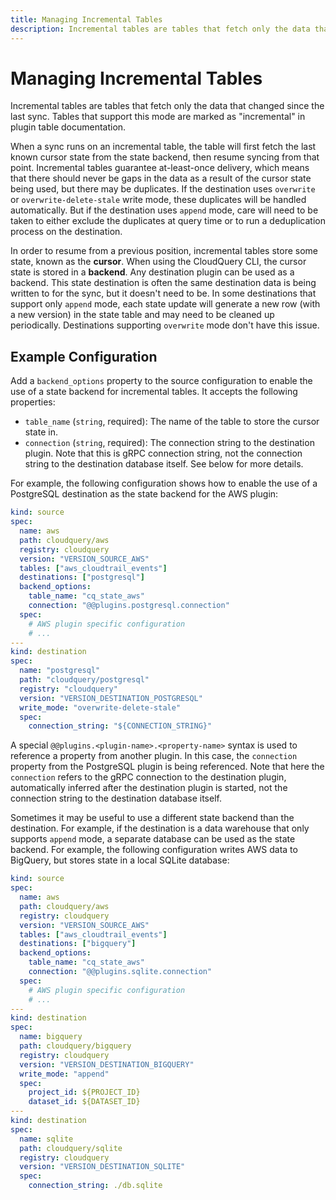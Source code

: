```yaml
---
title: Managing Incremental Tables
description: Incremental tables are tables that fetch only the data that changed since the last sync. Tables that support this mode are marked as "incremental" in plugin table documentation.
---
```


# Managing Incremental Tables

Incremental tables are tables that fetch only the data that changed since the last sync. Tables that support this mode are marked as "incremental" in plugin table documentation.

When a sync runs on an incremental table, the table will first fetch the last known cursor state from the state backend, then resume syncing from that point. Incremental tables guarantee at-least-once delivery, which means that there should never be gaps in the data as a result of the cursor state being used, but there may be duplicates. If the destination uses `overwrite` or `overwrite-delete-stale` write mode, these duplicates will be handled automatically. But if the destination uses `append` mode, care will need to be taken to either exclude the duplicates at query time or to run a deduplication process on the destination. 

In order to resume from a previous position, incremental tables store some state, known as the **cursor**. When using the CloudQuery CLI, the cursor state is stored in a **backend**. Any destination plugin can be used as a backend. This state destination is often the same destination data is being written to for the sync, but it doesn't need to be. In some destinations that support only `append` mode, each state update will generate a new row (with a new version) in the state table and may need to be cleaned up periodically. Destinations supporting `overwrite` mode don't have this issue.

## Example Configuration

Add a `backend_options` property to the source configuration to enable the use of a state backend for incremental tables. It accepts the following properties:

 - `table_name` (`string`, required): The name of the table to store the cursor state in.
 - `connection` (`string`, required): The connection string to the destination plugin. Note that this is gRPC connection string, not the connection string to the destination database itself. See below for more details.

For example, the following configuration shows how to enable the use of a PostgreSQL destination as the state backend for the AWS plugin:  

```yaml
kind: source
spec:
  name: aws
  path: cloudquery/aws
  registry: cloudquery
  version: "VERSION_SOURCE_AWS"
  tables: ["aws_cloudtrail_events"]
  destinations: ["postgresql"]
  backend_options:
    table_name: "cq_state_aws"
    connection: "@@plugins.postgresql.connection"
  spec:
    # AWS plugin specific configuration
    # ...
---
kind: destination
spec:
  name: "postgresql"
  path: "cloudquery/postgresql"
  registry: "cloudquery"
  version: "VERSION_DESTINATION_POSTGRESQL"
  write_mode: "overwrite-delete-stale"
  spec:
    connection_string: "${CONNECTION_STRING}"
```

A special `@@plugins.<plugin-name>.<property-name>` syntax is used to reference a property from another plugin. In this case, the `connection` property from the PostgreSQL plugin is being referenced. Note that here the `connection` refers to the gRPC connection to the destination plugin, automatically inferred after the destination plugin is started, not the connection string to the destination database itself.

Sometimes it may be useful to use a different state backend than the destination. For example, if the destination is a data warehouse that only supports `append` mode, a separate database can be used as the state backend. For example, the following configuration writes AWS data to BigQuery, but stores state in a local SQLite database:

```yaml
kind: source
spec:
  name: aws
  path: cloudquery/aws
  registry: cloudquery
  version: "VERSION_SOURCE_AWS"
  tables: ["aws_cloudtrail_events"]
  destinations: ["bigquery"]
  backend_options:
    table_name: "cq_state_aws"
    connection: "@@plugins.sqlite.connection"
  spec:
    # AWS plugin specific configuration
    # ...
---
kind: destination
spec:
  name: bigquery
  path: cloudquery/bigquery
  registry: cloudquery
  version: "VERSION_DESTINATION_BIGQUERY"
  write_mode: "append"
  spec:
    project_id: ${PROJECT_ID}
    dataset_id: ${DATASET_ID}
---
kind: destination
spec:
  name: sqlite
  path: cloudquery/sqlite
  registry: cloudquery
  version: "VERSION_DESTINATION_SQLITE"
  spec:
    connection_string: ./db.sqlite
``` 